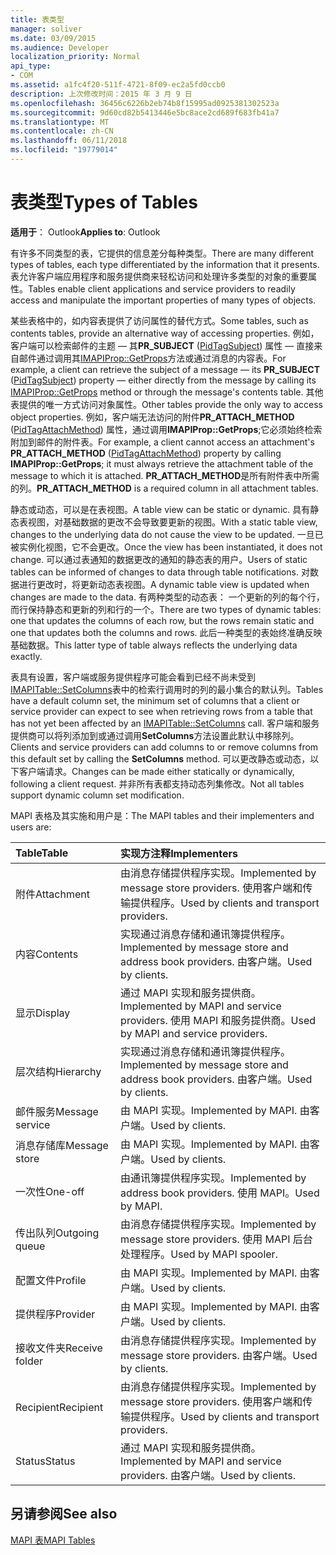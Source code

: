 ```yaml
---
title: 表类型
manager: soliver
ms.date: 03/09/2015
ms.audience: Developer
localization_priority: Normal
api_type:
- COM
ms.assetid: a1fc4f20-511f-4721-8f09-ec2a5fd0ccb0
description: 上次修改时间：2015 年 3 月 9 日
ms.openlocfilehash: 36456c6226b2eb74b8f15995ad0925381302523a
ms.sourcegitcommit: 9d60cd82b5413446e5bc8ace2cd689f683fb41a7
ms.translationtype: MT
ms.contentlocale: zh-CN
ms.lasthandoff: 06/11/2018
ms.locfileid: "19779014"
---
```

# <a name="types-of-tables"></a><span data-ttu-id="4a730-103">表类型</span><span class="sxs-lookup"><span data-stu-id="4a730-103">Types of Tables</span></span>

  
  
<span data-ttu-id="4a730-104">**适用于**： Outlook</span><span class="sxs-lookup"><span data-stu-id="4a730-104">**Applies to**: Outlook</span></span> 
  
<span data-ttu-id="4a730-105">有许多不同类型的表，它提供的信息差分每种类型。</span><span class="sxs-lookup"><span data-stu-id="4a730-105">There are many different types of tables, each type differentiated by the information that it presents.</span></span> <span data-ttu-id="4a730-106">表允许客户端应用程序和服务提供商来轻松访问和处理许多类型的对象的重要属性。</span><span class="sxs-lookup"><span data-stu-id="4a730-106">Tables enable client applications and service providers to readily access and manipulate the important properties of many types of objects.</span></span> 
  
<span data-ttu-id="4a730-107">某些表格中的，如内容表提供了访问属性的替代方式。</span><span class="sxs-lookup"><span data-stu-id="4a730-107">Some tables, such as contents tables, provide an alternative way of accessing properties.</span></span> <span data-ttu-id="4a730-108">例如，客户端可以检索邮件的主题 — 其**PR_SUBJECT** ([PidTagSubject](pidtagsubject-canonical-property.md)) 属性 — 直接来自邮件通过调用其[IMAPIProp::GetProps](imapiprop-getprops.md)方法或通过消息的内容表。</span><span class="sxs-lookup"><span data-stu-id="4a730-108">For example, a client can retrieve the subject of a message — its **PR_SUBJECT** ([PidTagSubject](pidtagsubject-canonical-property.md)) property — either directly from the message by calling its [IMAPIProp::GetProps](imapiprop-getprops.md) method or through the message's contents table.</span></span> <span data-ttu-id="4a730-109">其他表提供的唯一方式访问对象属性。</span><span class="sxs-lookup"><span data-stu-id="4a730-109">Other tables provide the only way to access object properties.</span></span> <span data-ttu-id="4a730-110">例如，客户端无法访问的附件**PR_ATTACH_METHOD** ([PidTagAttachMethod](pidtagattachmethod-canonical-property.md)) 属性，通过调用**IMAPIProp::GetProps**;它必须始终检索附加到邮件的附件表。</span><span class="sxs-lookup"><span data-stu-id="4a730-110">For example, a client cannot access an attachment's **PR_ATTACH_METHOD** ([PidTagAttachMethod](pidtagattachmethod-canonical-property.md)) property by calling **IMAPIProp::GetProps**; it must always retrieve the attachment table of the message to which it is attached.</span></span> <span data-ttu-id="4a730-111">**PR_ATTACH_METHOD**是所有附件表中所需的列。</span><span class="sxs-lookup"><span data-stu-id="4a730-111">**PR_ATTACH_METHOD** is a required column in all attachment tables.</span></span> 
  
<span data-ttu-id="4a730-112">静态或动态，可以是在表视图。</span><span class="sxs-lookup"><span data-stu-id="4a730-112">A table view can be static or dynamic.</span></span> <span data-ttu-id="4a730-113">具有静态表视图，对基础数据的更改不会导致要更新的视图。</span><span class="sxs-lookup"><span data-stu-id="4a730-113">With a static table view, changes to the underlying data do not cause the view to be updated.</span></span> <span data-ttu-id="4a730-114">一旦已被实例化视图，它不会更改。</span><span class="sxs-lookup"><span data-stu-id="4a730-114">Once the view has been instantiated, it does not change.</span></span> <span data-ttu-id="4a730-115">可以通过表通知的数据更改的通知的静态表的用户。</span><span class="sxs-lookup"><span data-stu-id="4a730-115">Users of static tables can be informed of changes to data through table notifications.</span></span> <span data-ttu-id="4a730-116">对数据进行更改时，将更新动态表视图。</span><span class="sxs-lookup"><span data-stu-id="4a730-116">A dynamic table view is updated when changes are made to the data.</span></span> <span data-ttu-id="4a730-117">有两种类型的动态表： 一个更新的列的每个行，而行保持静态和更新的列和行的一个。</span><span class="sxs-lookup"><span data-stu-id="4a730-117">There are two types of dynamic tables: one that updates the columns of each row, but the rows remain static and one that updates both the columns and rows.</span></span> <span data-ttu-id="4a730-118">此后一种类型的表始终准确反映基础数据。</span><span class="sxs-lookup"><span data-stu-id="4a730-118">This latter type of table always reflects the underlying data exactly.</span></span>
  
<span data-ttu-id="4a730-119">表具有设置，客户端或服务提供程序可能会看到已经不尚未受到[IMAPITable::SetColumns](imapitable-setcolumns.md)表中的检索行调用时的列的最小集合的默认列。</span><span class="sxs-lookup"><span data-stu-id="4a730-119">Tables have a default column set, the minimum set of columns that a client or service provider can expect to see when retrieving rows from a table that has not yet been affected by an [IMAPITable::SetColumns](imapitable-setcolumns.md) call.</span></span> <span data-ttu-id="4a730-120">客户端和服务提供商可以将列添加到或通过调用**SetColumns**方法设置此默认中移除列。</span><span class="sxs-lookup"><span data-stu-id="4a730-120">Clients and service providers can add columns to or remove columns from this default set by calling the **SetColumns** method.</span></span> <span data-ttu-id="4a730-121">可以更改静态或动态，以下客户端请求。</span><span class="sxs-lookup"><span data-stu-id="4a730-121">Changes can be made either statically or dynamically, following a client request.</span></span> <span data-ttu-id="4a730-122">并非所有表都支持动态列集修改。</span><span class="sxs-lookup"><span data-stu-id="4a730-122">Not all tables support dynamic column set modification.</span></span> 
  
<span data-ttu-id="4a730-123">MAPI 表格及其实施和用户是：</span><span class="sxs-lookup"><span data-stu-id="4a730-123">The MAPI tables and their implementers and users are:</span></span>
  
|<span data-ttu-id="4a730-124">**Table**</span><span class="sxs-lookup"><span data-stu-id="4a730-124">**Table**</span></span>|<span data-ttu-id="4a730-125">**实现方注释**</span><span class="sxs-lookup"><span data-stu-id="4a730-125">**Implementers**</span></span>|
|:-----|:-----|
|<span data-ttu-id="4a730-126">附件</span><span class="sxs-lookup"><span data-stu-id="4a730-126">Attachment</span></span>  <br/> |<span data-ttu-id="4a730-127">由消息存储提供程序实现。</span><span class="sxs-lookup"><span data-stu-id="4a730-127">Implemented by message store providers.</span></span> <span data-ttu-id="4a730-128">使用客户端和传输提供程序。</span><span class="sxs-lookup"><span data-stu-id="4a730-128">Used by clients and transport providers.</span></span>  <br/> |
|<span data-ttu-id="4a730-129">内容</span><span class="sxs-lookup"><span data-stu-id="4a730-129">Contents</span></span>  <br/> |<span data-ttu-id="4a730-130">实现通过消息存储和通讯簿提供程序。</span><span class="sxs-lookup"><span data-stu-id="4a730-130">Implemented by message store and address book providers.</span></span> <span data-ttu-id="4a730-131">由客户端。</span><span class="sxs-lookup"><span data-stu-id="4a730-131">Used by clients.</span></span>  <br/> |
|<span data-ttu-id="4a730-132">显示</span><span class="sxs-lookup"><span data-stu-id="4a730-132">Display</span></span>  <br/> |<span data-ttu-id="4a730-133">通过 MAPI 实现和服务提供商。</span><span class="sxs-lookup"><span data-stu-id="4a730-133">Implemented by MAPI and service providers.</span></span> <span data-ttu-id="4a730-134">使用 MAPI 和服务提供商。</span><span class="sxs-lookup"><span data-stu-id="4a730-134">Used by MAPI and service providers.</span></span>  <br/> |
|<span data-ttu-id="4a730-135">层次结构</span><span class="sxs-lookup"><span data-stu-id="4a730-135">Hierarchy</span></span>  <br/> |<span data-ttu-id="4a730-136">实现通过消息存储和通讯簿提供程序。</span><span class="sxs-lookup"><span data-stu-id="4a730-136">Implemented by message store and address book providers.</span></span> <span data-ttu-id="4a730-137">由客户端。</span><span class="sxs-lookup"><span data-stu-id="4a730-137">Used by clients.</span></span>  <br/> |
|<span data-ttu-id="4a730-138">邮件服务</span><span class="sxs-lookup"><span data-stu-id="4a730-138">Message service</span></span>  <br/> |<span data-ttu-id="4a730-139">由 MAPI 实现。</span><span class="sxs-lookup"><span data-stu-id="4a730-139">Implemented by MAPI.</span></span> <span data-ttu-id="4a730-140">由客户端。</span><span class="sxs-lookup"><span data-stu-id="4a730-140">Used by clients.</span></span>  <br/> |
|<span data-ttu-id="4a730-141">消息存储库</span><span class="sxs-lookup"><span data-stu-id="4a730-141">Message store</span></span>  <br/> |<span data-ttu-id="4a730-142">由 MAPI 实现。</span><span class="sxs-lookup"><span data-stu-id="4a730-142">Implemented by MAPI.</span></span> <span data-ttu-id="4a730-143">由客户端。</span><span class="sxs-lookup"><span data-stu-id="4a730-143">Used by clients.</span></span>  <br/> |
|<span data-ttu-id="4a730-144">一次性</span><span class="sxs-lookup"><span data-stu-id="4a730-144">One-off</span></span>  <br/> |<span data-ttu-id="4a730-145">由通讯簿提供程序实现。</span><span class="sxs-lookup"><span data-stu-id="4a730-145">Implemented by address book providers.</span></span> <span data-ttu-id="4a730-146">使用 MAPI。</span><span class="sxs-lookup"><span data-stu-id="4a730-146">Used by MAPI.</span></span>  <br/> |
|<span data-ttu-id="4a730-147">传出队列</span><span class="sxs-lookup"><span data-stu-id="4a730-147">Outgoing queue</span></span>  <br/> |<span data-ttu-id="4a730-148">由消息存储提供程序实现。</span><span class="sxs-lookup"><span data-stu-id="4a730-148">Implemented by message store providers.</span></span> <span data-ttu-id="4a730-149">使用 MAPI 后台处理程序。</span><span class="sxs-lookup"><span data-stu-id="4a730-149">Used by MAPI spooler.</span></span>  <br/> |
|<span data-ttu-id="4a730-150">配置文件</span><span class="sxs-lookup"><span data-stu-id="4a730-150">Profile</span></span>  <br/> |<span data-ttu-id="4a730-151">由 MAPI 实现。</span><span class="sxs-lookup"><span data-stu-id="4a730-151">Implemented by MAPI.</span></span> <span data-ttu-id="4a730-152">由客户端。</span><span class="sxs-lookup"><span data-stu-id="4a730-152">Used by clients.</span></span>  <br/> |
|<span data-ttu-id="4a730-153">提供程序</span><span class="sxs-lookup"><span data-stu-id="4a730-153">Provider</span></span>  <br/> |<span data-ttu-id="4a730-154">由 MAPI 实现。</span><span class="sxs-lookup"><span data-stu-id="4a730-154">Implemented by MAPI.</span></span> <span data-ttu-id="4a730-155">由客户端。</span><span class="sxs-lookup"><span data-stu-id="4a730-155">Used by clients.</span></span>  <br/> |
|<span data-ttu-id="4a730-156">接收文件夹</span><span class="sxs-lookup"><span data-stu-id="4a730-156">Receive folder</span></span>  <br/> |<span data-ttu-id="4a730-157">由消息存储提供程序实现。</span><span class="sxs-lookup"><span data-stu-id="4a730-157">Implemented by message store providers.</span></span> <span data-ttu-id="4a730-158">由客户端。</span><span class="sxs-lookup"><span data-stu-id="4a730-158">Used by clients.</span></span>  <br/> |
|<span data-ttu-id="4a730-159">Recipient</span><span class="sxs-lookup"><span data-stu-id="4a730-159">Recipient</span></span>  <br/> |<span data-ttu-id="4a730-160">由消息存储提供程序实现。</span><span class="sxs-lookup"><span data-stu-id="4a730-160">Implemented by message store providers.</span></span> <span data-ttu-id="4a730-161">使用客户端和传输提供程序。</span><span class="sxs-lookup"><span data-stu-id="4a730-161">Used by clients and transport providers.</span></span>  <br/> |
|<span data-ttu-id="4a730-162">Status</span><span class="sxs-lookup"><span data-stu-id="4a730-162">Status</span></span>  <br/> |<span data-ttu-id="4a730-163">通过 MAPI 实现和服务提供商。</span><span class="sxs-lookup"><span data-stu-id="4a730-163">Implemented by MAPI and service providers.</span></span> <span data-ttu-id="4a730-164">由客户端。</span><span class="sxs-lookup"><span data-stu-id="4a730-164">Used by clients.</span></span>  <br/> |
   
## <a name="see-also"></a><span data-ttu-id="4a730-165">另请参阅</span><span class="sxs-lookup"><span data-stu-id="4a730-165">See also</span></span>



[<span data-ttu-id="4a730-166">MAPI 表</span><span class="sxs-lookup"><span data-stu-id="4a730-166">MAPI Tables</span></span>](mapi-tables.md)

